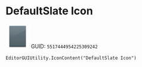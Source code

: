 # DefaultSlate Icon
![](/img/DefaultSlate%20Icon.png)
GUID: `5517444954225309242`
```
EditorGUIUtility.IconContent("DefaultSlate Icon")
```
